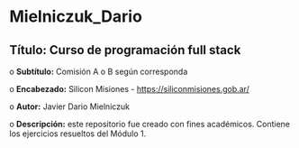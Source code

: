 # Mielniczuk_Dario

## **Título:** Curso de programación full stack


o **Subtítulo:** Comisión A o B según corresponda


o **Encabezado:** Silicon Misiones - https://siliconmisiones.gob.ar/


o **Autor:** Javier Dario Mielniczuk


o **Descripción:** este repositorio fue creado con fines académicos. Contiene los ejercicios
resueltos del Módulo 1.

